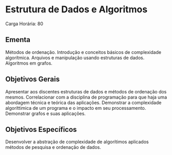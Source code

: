 # Estrutura de Dados e Algoritmos

Carga Horária: 80

## Ementa

Métodos de ordenação. Introdução e conceitos básicos de complexidade algorítmica. Arquivos e manipulação usando estruturas de dados. Algoritmos em grafos.

## Objetivos Gerais

Apresentar aos discentes estruturas de dados e métodos de ordenação dos mesmos. Correlacionar com a disciplina de programação para que haja uma abordagem técnica e teórica das aplicações. Demonstrar a complexidade algoríttimica de um programa e o impacto em seu processamento. Demonstrar grafos e suas aplicações.

## Objetivos Específicos

Desenvolver a abstração de complexidade de algorítimos aplicados métodos de pesquisa e ordenação de dados.